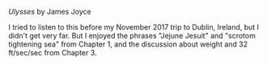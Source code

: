 *Ulysses* by James Joyce

I tried to listen to this before my November 2017 trip to Dublin, Ireland, but I didn't get very far. But I enjoyed the phrases "Jejune Jesuit" and "scrotom tightening sea" from Chapter 1, and the discussion about weight and 32 ft/sec/sec from Chapter 3.